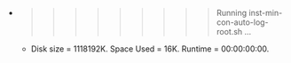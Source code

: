 * >>>>>>>>> Running inst-min-con-auto-log-root.sh ...
  * Disk size = 1118192K. Space Used = 16K. Runtime = 00:00:00:00.
